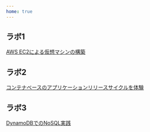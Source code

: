 ```yaml
---
home: true
---
```


## ラボ1
[AWS EC2による仮想マシンの構築](lab1/manual.md)

## ラボ2
[コンテナベースのアプリケーションリリースサイクルを体験](lab2/manual.md)

## ラボ3
[DynamoDBでのNoSQL実践](lab3/manual.md)

